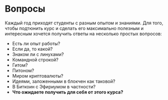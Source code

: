 # Вопросы

Каждый год приходят студенты с разным опытом и знаниями. Для того, чтобы подтюнить курс и сделать его максимально полезным и интересным хочется получить ответы на несколько простых вопросов:

- Есть ли опыт работы?
- Если да, то какой?
- Знаком ли с линухами?
- Командной строкой?
- Гитом?
- Питоном?
- Миром криптовалюты?
- Идеями, заложенными в блокчен как таковой?
- В Биткоин с Эфириумом в частности?
- **Что ожидаете получить для себя от этого курса?**
